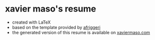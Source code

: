# xavier maso's resume

* created with LaTeX
* based on the template provided by [afriggeri](https://github.com/afriggeri/cv)
* the generated version of this resume is available on [xaviermaso.com](http://xaviermaso.com/cv)
